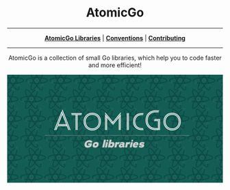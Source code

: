 <h1 align="center">AtomicGo</h1>

---

<p align="center">
<strong><a href="https://github.com/atomicgo">AtomicGo Libraries</a></strong>
|
<strong><a href="https://pkg.go.dev/github.com/atomicgo/template" target="_blank">Conventions</a></strong>
|
<strong><a href="https://github.com/atomicgo/atomicgo/blob/main/CONTRIBUTING.md" target="_blank">Contributing</a></strong>
</p>

---

<p align="center">AtomicGo is a collection of small Go libraries, which help you to code faster and more efficient!</p>

![Alt text](/assets/header.png?raw=true "Optional Title")

